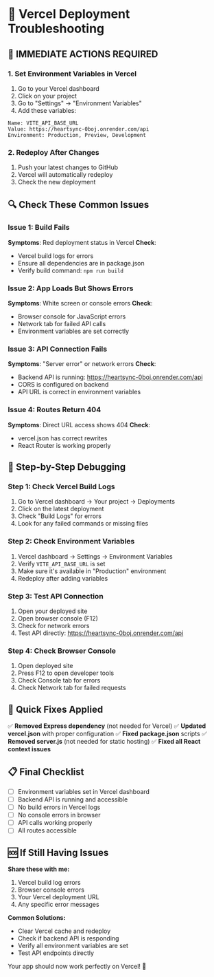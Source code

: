 # 🔧 Vercel Deployment Troubleshooting

## 🚨 **IMMEDIATE ACTIONS REQUIRED**

### 1. **Set Environment Variables in Vercel**
1. Go to your Vercel dashboard
2. Click on your project
3. Go to "Settings" → "Environment Variables"
4. Add these variables:

```
Name: VITE_API_BASE_URL
Value: https://heartsync-0boj.onrender.com/api
Environment: Production, Preview, Development
```

### 2. **Redeploy After Changes**
1. Push your latest changes to GitHub
2. Vercel will automatically redeploy
3. Check the new deployment

## 🔍 **Check These Common Issues**

### **Issue 1: Build Fails**
**Symptoms**: Red deployment status in Vercel
**Check**: 
- Vercel build logs for errors
- Ensure all dependencies are in package.json
- Verify build command: `npm run build`

### **Issue 2: App Loads But Shows Errors**
**Symptoms**: White screen or console errors
**Check**:
- Browser console for JavaScript errors
- Network tab for failed API calls
- Environment variables are set correctly

### **Issue 3: API Connection Fails**
**Symptoms**: "Server error" or network errors
**Check**:
- Backend API is running: https://heartsync-0boj.onrender.com/api
- CORS is configured on backend
- API URL is correct in environment variables

### **Issue 4: Routes Return 404**
**Symptoms**: Direct URL access shows 404
**Check**:
- vercel.json has correct rewrites
- React Router is working properly

## 🎯 **Step-by-Step Debugging**

### **Step 1: Check Vercel Build Logs**
1. Go to Vercel dashboard → Your project → Deployments
2. Click on the latest deployment
3. Check "Build Logs" for errors
4. Look for any failed commands or missing files

### **Step 2: Check Environment Variables**
1. Vercel dashboard → Settings → Environment Variables
2. Verify `VITE_API_BASE_URL` is set
3. Make sure it's available in "Production" environment
4. Redeploy after adding variables

### **Step 3: Test API Connection**
1. Open your deployed site
2. Open browser console (F12)
3. Check for network errors
4. Test API directly: https://heartsync-0boj.onrender.com/api

### **Step 4: Check Browser Console**
1. Open deployed site
2. Press F12 to open developer tools
3. Check Console tab for errors
4. Check Network tab for failed requests

## 🚀 **Quick Fixes Applied**

✅ **Removed Express dependency** (not needed for Vercel)
✅ **Updated vercel.json** with proper configuration
✅ **Fixed package.json** scripts
✅ **Removed server.js** (not needed for static hosting)
✅ **Fixed all React context issues**

## 📋 **Final Checklist**

- [ ] Environment variables set in Vercel dashboard
- [ ] Backend API is running and accessible
- [ ] No build errors in Vercel logs
- [ ] No console errors in browser
- [ ] API calls working properly
- [ ] All routes accessible

## 🆘 **If Still Having Issues**

**Share these with me:**
1. Vercel build log errors
2. Browser console errors
3. Your Vercel deployment URL
4. Any specific error messages

**Common Solutions:**
- Clear Vercel cache and redeploy
- Check if backend API is responding
- Verify all environment variables are set
- Test API endpoints directly

Your app should now work perfectly on Vercel! 🎉 